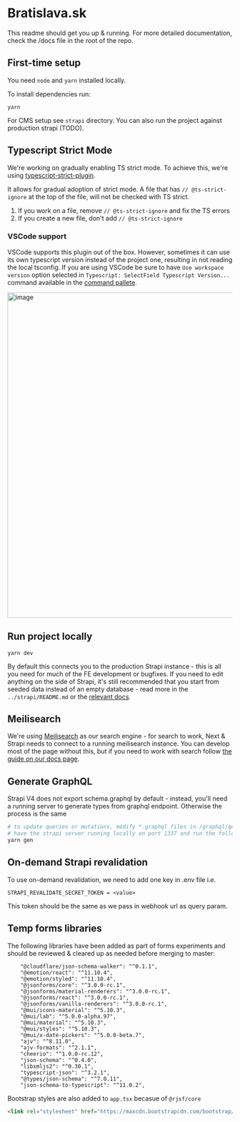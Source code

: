 # Bratislava.sk

This readme should get you up & running. For more detailed documentation, check the /docs file in the root of the repo.

## First-time setup

You need `node` and `yarn` installed locally.

To install dependencies run:

```
yarn
```

For CMS setup see `strapi` directory. You can also run the project against production strapi (TODO).

## Typescript Strict Mode

We're working on gradually enabling TS strict mode. To achieve this, we're using [typescript-strict-plugin](https://github.com/allegro/typescript-strict-plugin).

It allows for gradual adoption of strict mode. A file that has `// @ts-strict-ignore` at the top of the file, will not be checked with TS strict.

1. If you work on a file, remove `// @ts-strict-ignore` and fix the TS errors
2. If you create a new file, don't add `// @ts-strict-ignore`

### VSCode support

VSCode supports this plugin out of the box. However, sometimes it can use its own typescript version instead of the project one, resulting in not reading the local tsconfig. If you are using VSCode be sure to have `Use workspace version` option selected in `Typescript: SelectField Typescript Version...` command available in the [command pallete](https://code.visualstudio.com/docs/getstarted/userinterface#_command-palette).

<img width="729" alt="image" src="https://user-images.githubusercontent.com/35625949/153884371-e0f488d4-05b8-4b88-93d2-1caa7e6081f7.png">

## Run project locally

```
yarn dev
```

By default this connects you to the production Strapi instance - this is all you need for much of the FE development or bugfixes. If you need to edit anything on the side of Strapi, it's still recommended that you start from seeded data instead of an empty database - read more in the `../strapi/README.md` or the [relevant docs](https://bratislava.github.io/docs/recipes/load-strapi-db-in-local-dev).

## Meilisearch

We're using [Meilisearch](https://www.meilisearch.com/) as our search engine - for search to work, Next & Strapi needs to connect to a running meilisearch instance. You can develop most of the page without this, but if you need to work with search follow [the guide on our docs page](https://bratislava.github.io/docs/bratislava.sk/meilisearch-setup).

## Generate GraphQL

Strapi V4 does not export schema.graphql by default - instead, you'll need a running server to generate types from graphql endpoint. Otherwise the process is the same

```bash
# to update queries or mutations, modify *.graphql files in /graphql/queries directory
# have the strapi server running locally on port 1337 and run the following
yarn gen
```

## On-demand Strapi revalidation

To use on-demand revalidation, we need to add one key in .env file i.e.

```
STRAPI_REVALIDATE_SECRET_TOKEN = <value>
```

This token should be the same as we pass in webhook url as query param.

## Temp forms libraries

The following libraries have been added as part of forms experiments and should be reviewed & cleared up as needed before merging to master:

```
    "@cloudflare/json-schema-walker": "^0.1.1",
    "@emotion/react": "^11.10.4",
    "@emotion/styled": "^11.10.4",
    "@jsonforms/core": "^3.0.0-rc.1",
    "@jsonforms/material-renderers": "^3.0.0-rc.1",
    "@jsonforms/react": "^3.0.0-rc.1",
    "@jsonforms/vanilla-renderers": "^3.0.0-rc.1",
    "@mui/icons-material": "^5.10.3",
    "@mui/lab": "^5.0.0-alpha.97",
    "@mui/material": "^5.10.3",
    "@mui/styles": "^5.10.3",
    "@mui/x-date-pickers": "^5.0.0-beta.7",
    "ajv": "^8.11.0",
    "ajv-formats": "^2.1.1",
    "cheerio": "^1.0.0-rc.12",
    "json-schema": "^0.4.0",
    "libxmljs2": "^0.30.1",
    "typescript-json": "^3.2.1",
    "@types/json-schema": "^7.0.11",
    "json-schema-to-typescript": "^11.0.2",
```

Bootstrap styles are also added to `app.tsx` becasue of `@rjsf/core`

```html
<link rel="stylesheet" href="https://maxcdn.bootstrapcdn.com/bootstrap/3.3.7/css/bootstrap.min.css" />
```

